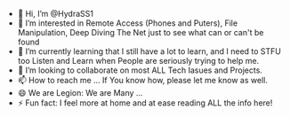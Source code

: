 - 👋 Hi, I’m @HydraSS1
- 👀 I’m interested in Remote Access (Phones and Puters), File Manipulation, Deep Diving The Net just to see what can or can't be found
- 🌱 I’m currently learning that I still have a lot to learn, and I need to STFU too Listen and Learn when People are seriously trying to help me.
- 💞️ I’m looking to collaborate on most ALL Tech Iasues and Projects.
- 📫 How to reach me ... If You know how, please let me know as well.
- 😄 We are Legion: We are Many ...
- ⚡ Fun fact: I feel more at home and at ease reading ALL the info here!

<!---
HydraSS1/HydraSS1 is a ✨ special ✨ repository because its `README.md` (this file) appears on your GitHub profile.
You can click the Preview link to take a look at your changes.
--->
